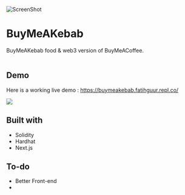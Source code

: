 ![ScreenShot](https://{https://www.hizliresim.com/n9juynr})
# BuyMeAKebab
<table>
<tr>

  BuyMeAKebab food & web3 version of BuyMeACoffee.

</tr>
</table>


## Demo
Here is a working live demo :  https://buymeakebab.fatihguur.repl.co/


![](https://www.hizliresim.com/g3udvaj)




## Built with 

- Solidity
- Hardhat
- Next.js


## To-do
- Better Front-end
- 





